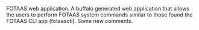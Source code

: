 FOTAAS web application. A buffalo generated web application that allows the users to
perform FOTAAS system commands similar to those found the FOTAAS CLI app (fotaasctl).
Some new comments.